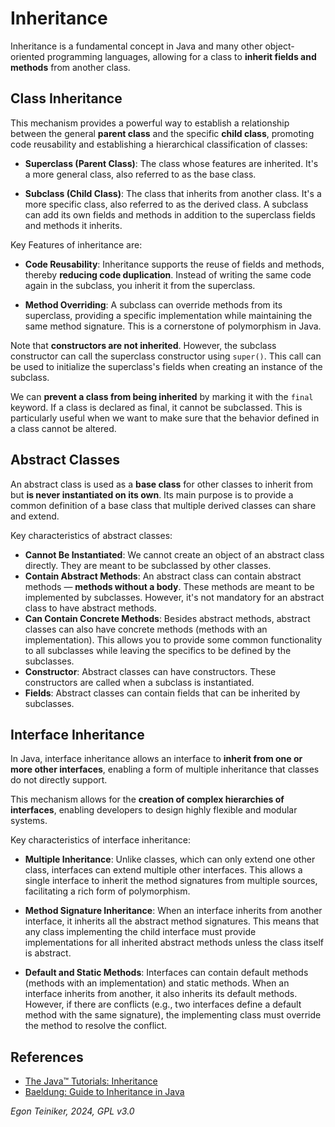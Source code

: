 # Inheritance

Inheritance is a fundamental concept in Java and many other object-oriented 
programming languages, allowing for a class to **inherit fields and methods** 
from another class. 

## Class Inheritance

This mechanism provides a powerful way to establish a relationship between the general 
**parent class** and the specific **child class**, promoting code reusability and 
establishing a hierarchical classification of classes:

* **Superclass (Parent Class)**: The class whose features are inherited. It's a more 
    general class, also referred to as the base class.

* **Subclass (Child Class)**: The class that inherits from another class. It's a more 
    specific class, also referred to as the derived class. A subclass can add its own 
    fields and methods in addition to the superclass fields and methods it inherits.

Key Features of inheritance are:
* **Code Reusability**: Inheritance supports the reuse of fields and methods, 
    thereby **reducing code duplication**. Instead of writing the same code again 
    in the subclass, you inherit it from the superclass.

* **Method Overriding**: A subclass can override methods from its superclass, 
    providing a specific implementation while maintaining the same method signature. 
    This is a cornerstone of polymorphism in Java.

Note that **constructors are not inherited**. However, the subclass constructor 
can call the superclass constructor using `super()`. This call can be used to 
initialize the superclass's fields when creating an instance of the subclass.

We can **prevent a class from being inherited** by marking it with the `final` keyword. 
If a class is declared as final, it cannot be subclassed. This is particularly useful 
when we want to make sure that the behavior defined in a class cannot be altered.


## Abstract Classes

An abstract class is used as a **base class** for other classes to inherit from but 
**is never instantiated on its own**. Its main purpose is to provide a common definition 
of a base class that multiple derived classes can share and extend.

Key characteristics of abstract classes:
* **Cannot Be Instantiated**: We cannot create an object of an abstract class directly. 
    They are meant to be subclassed by other classes.
* **Contain Abstract Methods**: An abstract class can contain abstract methods — **methods 
    without a body**. These methods are meant to be implemented by subclasses. 
    However, it's not mandatory for an abstract class to have abstract methods.
* **Can Contain Concrete Methods**: Besides abstract methods, abstract classes can 
    also have concrete methods (methods with an implementation). This allows you to 
    provide some common functionality to all subclasses while leaving the specifics 
    to be defined by the subclasses.
* **Constructor**: Abstract classes can have constructors. These constructors are called 
    when a subclass is instantiated.
* **Fields**: Abstract classes can contain fields that can be inherited by subclasses.


## Interface Inheritance


In Java, interface inheritance allows an interface to **inherit from one or more other 
interfaces**, enabling a form of multiple inheritance that classes do not directly support. 

This mechanism allows for the **creation of complex hierarchies of interfaces**, enabling 
developers to design highly flexible and modular systems.

Key characteristics of interface inheritance:

* **Multiple Inheritance**: Unlike classes, which can only extend one other class, interfaces 
    can extend multiple other interfaces. This allows a single interface to inherit the method 
    signatures from multiple sources, facilitating a rich form of polymorphism.

* **Method Signature Inheritance**: When an interface inherits from another interface, it 
    inherits all the abstract method signatures. This means that any class implementing the 
    child interface must provide implementations for all inherited abstract methods unless the 
    class itself is abstract.

* **Default and Static Methods**: Interfaces can contain default methods (methods with an 
    implementation) and static methods. When an interface inherits from another, it also 
    inherits its default methods. However, if there are conflicts (e.g., two interfaces 
    define a default method with the same signature), the implementing class must override 
    the method to resolve the conflict.


## References

* [The Java™ Tutorials: Inheritance](https://docs.oracle.com/javase/tutorial/java/IandI/subclasses.html)
* [Baeldung: Guide to Inheritance in Java](https://www.baeldung.com/java-inheritance)


*Egon Teiniker, 2024, GPL v3.0*